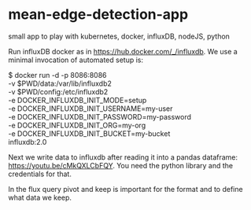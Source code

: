 # mean-edge-detection-app
small app to play with kubernetes, docker, influxDB, nodeJS, python

Run influxDB docker as in https://hub.docker.com/_/influxdb. 
We use a minimal invocation of automated setup is:

$ docker run -d -p 8086:8086 \
      -v $PWD/data:/var/lib/influxdb2 \
      -v $PWD/config:/etc/influxdb2 \
      -e DOCKER_INFLUXDB_INIT_MODE=setup \
      -e DOCKER_INFLUXDB_INIT_USERNAME=my-user \
      -e DOCKER_INFLUXDB_INIT_PASSWORD=my-password \
      -e DOCKER_INFLUXDB_INIT_ORG=my-org \
      -e DOCKER_INFLUXDB_INIT_BUCKET=my-bucket \
      influxdb:2.0

Next we write data to influxdb after reading it into a pandas dataframe:
https://youtu.be/cMkQXLCbFQY. 
You need the python library and the credentials for that.

In the flux query pivot and keep is important for the format and to define what data we keep. 

